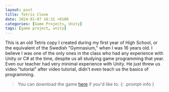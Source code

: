 ```yaml
---
layout: post
title: Tetris Clone
date: 2024-01-07 16:31 +0100
categories: [Game Projects, Unity]
tags: [game project, unity]
---
```


This is an old Tetris copy I created during my first year of High School, or the equivalent of the Swedish "Gymnasium," when I was 16 years old. I believe I was one of the only ones in the class who had any experience with Unity or C# at the time, despite us all studying game programming that year. Even our teacher had very minimal experience with Unity. He just threw us video "tutorial" after video tutorial, didn't even teach us the basics of programming.

>You can download the game [here](https://www.dropbox.com/s/rokdiiwsep9v2mn/Tetris.zip?dl=1) if you'd like to.
{: .prompt-info }
